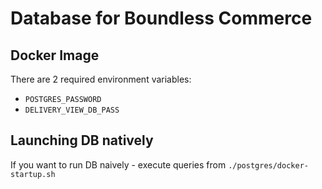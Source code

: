 # Database for Boundless Commerce

## Docker Image

There are 2 required environment variables:

- `POSTGRES_PASSWORD`
- `DELIVERY_VIEW_DB_PASS`

## Launching DB natively

If you want to run DB naively - execute queries from `./postgres/docker-startup.sh`

